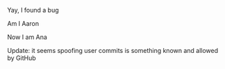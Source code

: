 Yay, I found a bug
<p>Am I Aaron
<p>Now I am Ana

<p> Update: it seems spoofing user commits is something known and allowed by GitHub
